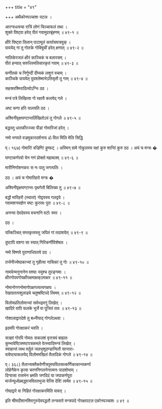 +++
title = "४९"

+++
अथैकोनपञ्चाशः पटलः ।  

आरग्वधत्वचा रात्रिं लोणं चिञ्चाफलं तथा ।  
शुक्ते पिष्ट्वा हरेत् पीतं गवामुदरबृंहणम् ॥ ४९-१ ॥  

क्षीरे पिष्ट्वा तिलान् पाटामूलं कार्पासपत्रयुक् ।  
पाययेद् गां तु गोतक्रे गोविषूचीं हरेत् क्षणात् ॥ ४९-२ ॥  

नालिकेरजलं क्षीरं काञ्चिकं च बलारसम् ।  
पीतं हन्यात् सरुधिरमतिसारकृतं गवाम् ॥ ४९-३ ॥  

फणीतकं च निर्गूण्दीं दीप्यकं लशुनं वचाम् ।  
काञ्चिके पाययेत् पूयश्लेष्माभेऽतिसृतौ तु गाम् ॥ ४९-४ ॥  

सहस्ररश्मिरादित्योऽग्निः ठठ ।  

मन्त्रं पत्रे लिखित्वा गो रक्षायै कलयेद् गले ।  

अष्ट फणा हरिः पालयति ठठ ।  

अश्विनीवृक्षघण्टान्तर्लिखितोऽयं तु गोगले ॥ ४९-५ ॥  

बद्धस्तु धातकीरज्ज्वा पीडां गोमारिजां हरेत् ।  

नमो भगवते वज्रमुकारदर्शनाय ॐ विल मिलि मेलि सिद्धि   

प्। १६७) गोमारि! वज्रिणि! हुम्फट् । अस्मिन् ग्रामे गोकुलस्य रक्षां कुरु शान्तिं कुरु ठठ । अयं च मन्त्रः �  

घण्टाकर्णरवो येन गणं प्रोक्तो महाबलम् ॥ ४९-६ ॥  

मारीनिर्णाशनकरः स नः पातु जगत्पतिः ।  

ठठ । अयं च गोमारिहरो मन्त्रः �  

अश्विनीवृक्षघण्टान्तः पृथगेतौ बिलिख्य तु ॥ ४९-७ ॥  

बद्धौ मारिहरौ (स्यातां) गोद्वयस्य गलद्वये ।  
गवामशनयज्ञेन यष्टः कुररवः पुरा ॥ ४९-८ ॥  

अनन्या देवदेवस्य वचनानि वटोः स्मर ।  

ठठ ।  

यत्किञ्चित् सप्तकृत्वस्तु जपितं गां तदाशयेत् ॥ ४९-९ ॥  

दुष्टापि वशगा सा स्यात् गिरिकर्णीविशेषतः ।  

नमो विष्णवे पुराणाधिपतये ठठ ।  

तर्जनीज्येष्ठकाभ्यां तु गृहीत्वा नासिकां तु गोः ॥ ४९-१० ॥  

नामयेन्मनुनानेन वश्याः स्युश्च तुरङ्गमाः ।  
क्षीरगोपवगोयक्षीरक्षमाक्षक्ऽमाक्षर ॥ ४९-११ ॥  

नोमानोगगनोमागोपक्षगत्यत्यगक्षपः ।  
रेखाग्रतत्पशुलाढ्ये चतुष्षष्टिपदे त्विमम् ॥ ४९-१२ ॥  

विलोमप्रतिलोमाभ्यां सर्वभद्रमनुं लिखेत् ।  
खादिरे वापि फलके भूर्जे वा पूजितं ततः ॥ ४९-१३ ॥  

गोशालाद्वारदेशे तु बध्नीयाद् गोगलेऽथवा ।  

इदमपि गोरक्षाकरं भवति ।  

सञ्ज्ञां गोरपि गोमतः सकलशं वृत्तत्रयं बाह्यतः  
कुम्भावेष्टितमष्टपत्रकमले वेत्स्यादिमन्त्रं लिखेत् ।  
स्वाहान्तं त्वथ वर्तुलं जलभृशूदण्डान्वितौ सान्तरा-  
वावेष्ट्याकलयेद् विलोममखिलं तैलादिकं गोगले ॥ ४९-१४ ॥  

प्। ३६८) तैलाभ्यक्तैकवेणीत्रपुमयविलसत्कर्णिकाकान्तकर्णा  
लोहेनैकेन कृत्वा चरणनिगलनेनात्मनः पादशोभाम् ।  
दिग्वासा रासभेन भ्रमति जगदिदं या जपाकर्णपूरा  
मार्जन्यूर्ध्वप्रबद्ध्वजविततभुजा वेत्सि देवि! त्वमेव ॥ ४९-१५ ॥  

गोष्ठद्वारे वा निहितं गोरक्षाकरमिति यावत् ।  

इति श्रीमदीशानशिवगुरुदेवपद्धतौ तन्त्रसारे मन्त्रपादे गोरक्षापटल एकोनपञ्चाशः ॥ ४९ ॥  
